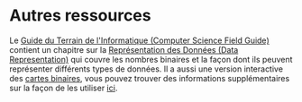 # Autres ressources

Le [Guide du Terrain de l'Informatique (Computer Science Field Guide)](http://csfieldguide.org.nz/) contient un chapitre sur la [Représentation des Données (Data Representation)](http://csfieldguide.org.nz/en/chapters/data-representation.html) qui couvre les nombres binaires et la façon dont ils peuvent représenter différents types de données. Il a aussi une version interactive des [cartes binaires](http://csfieldguide.org.nz/en/interactives/binary-cards/index.html?digits=4&start=WWWW), vous pouvez trouver des informations supplémentaires sur la façon de les utiliser [ici](https://github.com/uccser/cs-field-guide/tree/develop/csfieldguide/static/interactives/binary-cards).